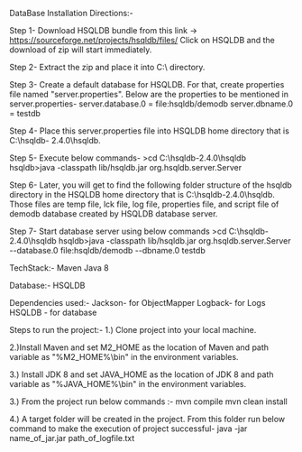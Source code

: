 DataBase Installation Directions:-

Step 1- Download HSQLDB bundle from this link -> https://sourceforge.net/projects/hsqldb/files/
        Click on HSQLDB and the download of zip will start immediately.

Step 2- Extract the zip and place it into C:\ directory.

Step 3- Create a default database for HSQLDB. For that, create properties file named "server.properties". 
        Below are the properties to be mentioned in server.properties-
        server.database.0 = file:hsqldb/demodb
        server.dbname.0 = testdb

Step 4- Place this server.properties file into HSQLDB home directory that is C:\hsqldb- 2.4.0\hsqldb\.

Step 5- Execute below commands-
        \>cd C:\hsqldb-2.4.0\hsqldb
        hsqldb>java -classpath lib/hsqldb.jar org.hsqldb.server.Server

Step 6- Later, you will get to find the following folder structure of the hsqldb directory in the HSQLDB home directory that is 
        C:\hsqldb-2.4.0\hsqldb. Those files are temp file, lck file, log file, properties file, and script file of demodb database created by 
        HSQLDB database server.

Step 7- Start database server using below commands
        \>cd C:\hsqldb-2.4.0\hsqldb
        hsqldb>java -classpath lib/hsqldb.jar org.hsqldb.server.Server --database.0
        file:hsqldb/demodb --dbname.0 testdb

TechStack:-
Maven
Java 8

Database:-
HSQLDB 

Dependencies used:-
Jackson- for ObjectMapper
Logback- for Logs
HSQLDB - for database

Steps to run the project:-
1.) Clone project into your local machine.

2.)Install Maven and set M2_HOME as the location of Maven and path variable as "%M2_HOME%\bin" in the environment variables.

3.) Install JDK 8 and set JAVA_HOME as the location of JDK 8 and path variable as "%JAVA_HOME%\bin" in the environment variables.

3.) From the project run below commands :-
mvn compile
mvn clean install

4.) A target folder will be created in the project. From this folder run below command to make the execution of project successful-
java -jar name_of_jar.jar path_of_logfile.txt




